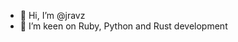 - 👋 Hi, I’m @jravz
- 👀 I’m keen on Ruby, Python and Rust development

<!---
jravz/jravz is a ✨ special ✨ repository because its `README.md` (this file) appears on your GitHub profile.
You can click the Preview link to take a look at your changes.
--->

